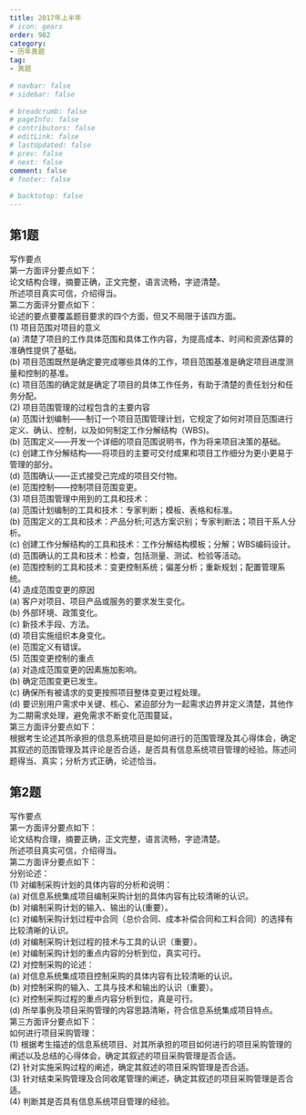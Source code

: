 ```yaml
---  
title: 2017年上半年  
# icon: gears  
order: 982  
category:  
- 历年真题  
tag:  
- 真题  
  
# navbar: false  
# sidebar: false  
  
# breadcrumb: false  
# pageInfo: false  
# contributors: false  
# editLink: false  
# lastUpdated: false  
# prev: false  
# next: false  
comment: false  
# footer: false  
  
# backtotop: false  
---  
```

## 第1题 ##

写作要点  
第一方面评分要点如下：  
论文结构合理，摘要正确，正文完整，语言流畅，字迹清楚。  
所述项目真实可信，介绍得当。  
第二方面评分要点如下：  
论述的要点要覆盖题目要求的四个方面，但又不局限于该四方面。  
(1) 项目范围对项目的意义  
(a) 清楚了项目的工作具体范围和具体工作内容，为提高成本、时间和资源估算的准确性提供了基础。  
(b) 项目范围既然是确定要完成哪些具体的工作，项目范围基准是确定项目进度测量和控制的基准。  
(c) 项目范围的确定就是确定了项目的具体工作任务，有助于清楚的责任划分和任务分配。  
(2) 项目范围管理的过程包含的主要内容  
(a) 范围计划编制——制订一个项目范围管理计划，它规定了如何对项目范围进行定义、确认、控制，以及如何制定工作分解结构（WBS)。  
(b) 范围定义——开发一个详细的项自范围说明书，作为将来项目决策的基础。  
(c) 创建工作分解结构——将项目的主要可交付成果和项目工作细分为更小更易于 管理的部分。  
(d) 范围确认——正式接受己完成的项目交付物。  
(e) 范围控制——控制项目范围变更。  
(3) 项目范围管理中用到的工具和技术：  
(a) 范围计划编制的工具和技术：专家判断；模板、表格和标准。  
(b) 范围定义的工具和技术：产品分析;可选方案识别；专家判断法；项目干系人分析。  
(c) 创建工作分解结构的工具和技术：工作分解结构模板；分解；WBS编码设计。  
(d) 范围确认的工具和技术：检查，包括测量、测试、检验等活动。  
(e) 范围控制的工具和技术：变更控制系统；偏差分析；重新规划；配置管理系统。  
(4) 造成范围变更的原因  
(a) 客户对项目、项目产品或服务的要求发生变化。  
(b) 外部环境、政策变化。  
(c) 新技术手段、方法。  
(d) 项目实施组织本身变化。  
(e) 范围定义有错误。  
(5) 范围变更控制的重点  
(a) 对造成范围变更的因素施加影响。  
(b) 确定范围变更已发生。  
(c) 确保所有被请求的变更按照项目整体变更过程处理。  
(d) 要识别用户需求中关键、核心、紧迫部分为一起需求边界并定义清楚，其他作为二期需求处理，避免需求不断变化范围蔓延，  
第三方面评分要点如下：  
根据考生论述其所承担的信息系统项目是如何进行的范围管理及其心得体会，确定其叙述的范围管理及其评论是否合适，是否具有信息系统项目管理的经验。陈述问题得当、真实；分析方式正确，论述恰当。  


## 第2题 ##

写作要点  
第一方面评分要点如下：  
论文结构合理，摘要正确，正文完整，语言流畅，字迹清楚。  
所述项目真实可信，介绍得当。  
第二方面评分要点如下：  
分别论述：  
(1) 对编制采购计划的具体内容的分析和说明：  
(a) 对信息系统集成项目编制采购计划的具体内容有比较清晰的认识。  
(b) 对编制采购计划的输入、输出的认(重要）。  
(c) 对编制采购计划过程中合同（总价合同、成本补偿合同和工料合同）的选择有比较清晰的认识。  
(d) 对编制采购计划过程的技术与工具的认识（重要）。  
(e) 对编制采购计划的重点内容的分析到位，真实可行。  
(2) 对控制采购的论述：  
(a) 对信息系统集成项目控制采购的具体内容有比较清晰的认识。  
(b) 对控制采购的输入、工具与技术和输出的认识（重要）。  
(c) 对控制采购过程的重点内容分析到位，真是可行。  
(d) 所举事例及项目采购管理的内容思路清晰，符合信息系统集成项目特点。  
第三方面评分要点如下：  
如何进行项目采购管理：  
(1) 根据考生描述的信息系统项目、对其所承担的项目如何进行的项目采购管理的阐述以及总结的心得体会，确定其叙述的项目采购管理是否合适。  
(2) 针对实施采购过程的阐述，确定其叙述的项目采购管理是否合适。  
(3) 针对结束采购管理及合同收尾管理的阐述，确定其叙述的项目采购管理是否合适。  
(4) 判断其是否具有信息系统项目管理的经验。  

